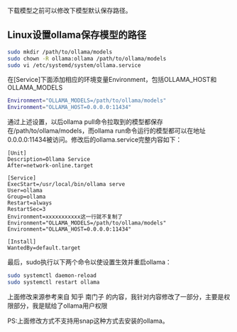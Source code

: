 下载模型之前可以修改下模型默认保存路径。
## Linux设置ollama保存模型的路径
```bash
sudo mkdir /path/to/ollama/models
sudo chown -R ollama:ollama /path/to/ollama/models
sudo vi /etc/systemd/system/ollama.service
```
在[Service]下面添加相应的环境变量Environment，包括OLLAMA_HOST和OLLAMA_MODELS

```bash
Environment="OLLAMA_MODELS=/path/to/ollama/models" 
Environment="OLLAMA_HOST=0.0.0.0:11434"
```
通过上述设置，以后ollama pull命令拉取到的模型都保存在/path/to/ollama/models，而ollama run命令运行的模型都可以在地址0.0.0.0:11434被访问。修改后的ollama.service完整内容如下：

```
[Unit]
Description=Ollama Service
After=network-online.target

[Service]
ExecStart=/usr/local/bin/ollama serve
User=ollama
Group=ollama
Restart=always
RestartSec=3
Environment=xxxxxxxxxxx这一行就不复制了
Environment="OLLAMA_MODELS=/path/to/ollama/models"
Environment="OLLAMA_HOST=0.0.0.0:11434"

[Install]
WantedBy=default.target
```
最后，sudo执行以下两个命令以使设置生效并重启ollama：
```bash
sudo systemctl daemon-reload 
sudo systemctl restart ollama
```

上面修改来源参考来自 知乎 南门子 的内容，我针对内容修改了一部分，主要是权限部分，我是赋给了ollama用户权限


PS:上面修改方式不支持用snap这种方式去安装的ollama。